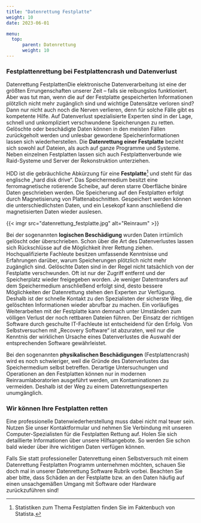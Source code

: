 ```yaml
---
title: "Datenrettung Festplatte"
weight: 10
date: 2023-06-01

menu:
  top:
      parent: Datenrettung
      weight: 10
---
```


### Festplattenrettung bei Festplattencrash und Datenverlust

Datenrettung FestplattenDie elektronische Datenverarbeitung ist eine der größten Errungenschaften unserer Zeit – falls sie reibungslos funktioniert. Aber was tut man, wenn die auf der Festplatte gespeicherten Informationen plötzlich nicht mehr zugänglich sind und wichtige Datensätze verloren sind? Dann nur nicht auch noch die Nerven verlieren, denn für solche Fälle gibt es kompetente Hilfe. Auf Datenverlust spezialisierte Experten sind in der Lage, schnell und unkompliziert verschwundene Speicherungen zu retten. Gelöschte oder beschädigte Daten können in den meisten Fällen zurückgeholt werden und unlesbar gewordene Speicherinformationen lassen sich wiederherstellen. Die **Datenrettung einer Festplatte** bezieht sich sowohl auf Dateien, als auch auf ganze Programme und Systeme. Neben einzelnen Festplatten lassen sich auch Festplattenverbunde wie Raid-Systeme und Server der Rekonstruktion unterziehen.

HDD ist die gebräuchliche Abkürzung für eine **Festplatte**[^*] und steht für das englische „hard disk drive“. Das Speichermedium besitzt eine ferromagnetische rotierende Scheibe, auf deren starre Oberfläche binäre Daten geschrieben werden. Die Speicherung auf den Festplatten erfolgt durch Magnetisierung von Plattenabschnitten. Gespeichert werden können die unterschiedlichsten Daten, und ein Lesekopf kann anschließend die magnetisierten Daten wieder auslesen.

{{< imgr src="datenrettung_festplatte.jpg" alt="Reinraum" >}}

Bei der sogenannten **logischen Beschädigung** wurden Daten irrtümlich gelöscht oder überschrieben. Schon über die Art des Datenverlustes lassen sich Rückschlüsse auf die Möglichkeit ihrer Rettung ziehen. Hochqualifizierte Fachleute besitzen umfassende Kenntnisse und Erfahrungen darüber, warum Speicherungen plötzlich nicht mehr zugänglich sind. Gelöschte Daten sind in der Regel nicht tatsächlich von der Festplatte verschwunden. Oft ist nur der Zugriff entfernt und der Speicherplatz wieder freigegeben worden. Je weniger Datentransfers auf dem Speichermedium anschließend erfolgt sind, desto bessere Möglichkeiten der Datenrettung stehen den Experten zur Verfügung. Deshalb ist der schnelle Kontakt zu den Spezialisten der sicherste Weg, die gelöschten Informationen wieder abrufbar zu machen. Ein vorläufiges Weiterarbeiten mit der Festplatte kann demnach unter Umständen zum völligen Verlust der noch rettbaren Dateien führen. Der Einsatz der richtigen Software durch geschulte IT-Fachleute ist entscheidend für den Erfolg. Von Selbstversuchen mit „Recovery Software“ ist abzuraten, weil nur die Kenntnis der wirklichen Ursache eines Datenverlustes die Auswahl der entsprechenden Software gewährleistet.

Bei den sogenannten **physikalischen Beschädigungen** (Festplattencrash) wird es noch schwieriger, weil die Gründe des Datenverlustes das Speichermedium selbst betreffen. Derartige Untersuchungen und Operationen an den Festplatten können nur in modernen Reinraumlaboratorien ausgeführt werden, um Kontaminationen zu vermeiden. Deshalb ist der Weg zu einem Datenrettungsexperten unumgänglich.

### Wir können Ihre Festplatten retten

Eine professionelle Datenwiederherstellung muss dabei nicht mal teuer sein. Nutzen Sie unser Kontaktformular und nehmen Sie Verbindung mit unseren Computer-Spezialisten für die Festplatten Rettung auf. Holen Sie sich detaillierte Informationen über unsere Hilfsangebote. So werden Sie schon bald wieder über ihre wichtigen Daten verfügen können.

Falls Sie statt professioneller Datenrettung einen Selbstversuch mit einem Datenrettung Festplatten Programm unternehmen möchten, schauen Sie doch mal in unserer Datenrettung Software Rubrik vorbei. Beachten Sie aber bitte, dass Schäden an der Festplatte bzw. an den Daten häufig auf einen unsachgemäßen Umgang mit Software oder Hardware zurückzuführen sind!

[^*]: Statistiken zum Thema Festplatten finden Sie im Faktenbuch von Statista.
